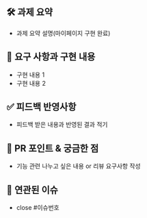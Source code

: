## 🛠️ 과제 요약 
- 과제 요약 설명(마이페이지 구현 완료)

## 📝 요구 사항과 구현 내용
- 구현 내용 1
- 구현 내용 2

## ✅ 피드백 반영사항
- 피드백 받은 내용과 반영된 결과 적기

## 💬 PR 포인트 & 궁금한 점
- 기능 관련 나누고 싶은 내용 or 리뷰 요구사항 작성

## 🔗 연관된 이슈
- close #이슈번호